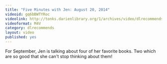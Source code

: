 ```yaml
---
title: "Five Minutes with Jen: August 20, 2014"
videoid: gq6bBWTYRoc
videolink: http://tonks.darienlibrary.org/1/archives/video/dlrecommends/20140820_five_minutes_jen.m4v
videoformat: M4V
category: dlrecommends
layout: video
published: yes
---
```


For September, Jen is talking about four of her favorite books. Two which are so good that she can't stop thinking about them!